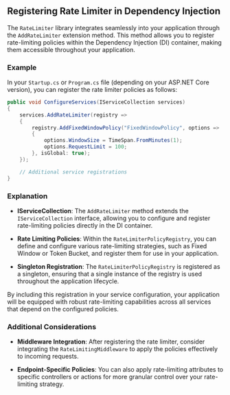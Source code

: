 ## Registering Rate Limiter in Dependency Injection

The `RateLimiter` library integrates seamlessly into your application through the `AddRateLimiter` extension method. This method allows you to register rate-limiting policies within the Dependency Injection (DI) container, making them accessible throughout your application.

### Example

In your `Startup.cs` or `Program.cs` file (depending on your ASP.NET Core version), you can register the rate limiter policies as follows:

```csharp
public void ConfigureServices(IServiceCollection services)
{
    services.AddRateLimiter(registry =>
    {
        registry.AddFixedWindowPolicy("FixedWindowPolicy", options =>
        {
            options.WindowSize = TimeSpan.FromMinutes(1);
            options.RequestLimit = 100;
        }, isGlobal: true);
    });

    // Additional service registrations
}
```

### Explanation

- **IServiceCollection**: The `AddRateLimiter` method extends the `IServiceCollection` interface, allowing you to configure and register rate-limiting policies directly in the DI container.

- **Rate Limiting Policies**: Within the `RateLimiterPolicyRegistry`, you can define and configure various rate-limiting strategies, such as Fixed Window or Token Bucket, and register them for use in your application.

- **Singleton Registration**: The `RateLimiterPolicyRegistry` is registered as a singleton, ensuring that a single instance of the registry is used throughout the application lifecycle.

By including this registration in your service configuration, your application will be equipped with robust rate-limiting capabilities across all services that depend on the configured policies.

### Additional Considerations

- **Middleware Integration**: After registering the rate limiter, consider integrating the `RateLimitingMiddleware` to apply the policies effectively to incoming requests.

- **Endpoint-Specific Policies**: You can also apply rate-limiting attributes to specific controllers or actions for more granular control over your rate-limiting strategy.